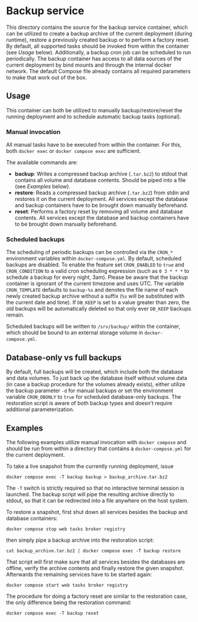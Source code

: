 # Backup service
This directory contains the source for the backup service container, which can be utilized to create a backup archive of the current deployment (during runtime), restore a previously created backup or to perform a factory reset. By default, all supported tasks should be invoked from within the container (see <em>Usage</em> below). Additionally, a backup cron job can be scheduled to run periodically. The backup container has access to all data sources of the current deployment by bind mounts and through the internal docker network. The default Compose file already contains all required parameters to make that work out of the box.

## Usage
This container can both be utilized to manually backup/restore/reset the running deployment and to schedule automatic backup tasks (optional).

### Manual invocation
All manual tasks have to be executed from within the container. For this, both `docker exec` or `docker compose exec` are sufficient.

The available commands are:

* **backup**: Writes a compressed backup archive (`.tar.bz2`) to stdout that contains all volume and database contents. Should be piped into a file (see <em>Examples</em> below).
* **restore**: Reads a compressed backup archive (`.tar.bz2`) from stdin and restores it on the current deployment. All services except the database and backup containers have to be brought down manually beforehand.
* **reset**: Performs a factory reset by removing all volume and database contents. All services except the database and backup containers have to be brought down manually beforehand.

### Scheduled backups
The scheduling of periodic backups can be controlled via the `CRON_*` environment variables within `docker-compose.yml`. By default, scheduled backups are disabled. To enable the feature set `CRON_ENABLED` to `true` and `CRON_CONDITION` to a valid cron scheduling expression (such as `0 3 * * *` to schedule a backup for every night, 3am). Please be aware that the backup container is ignorant of the current timezone and uses UTC. The variable `CRON_TEMPLATE` defaults to `backup-%s` and denotes the file name of each newly created backup archive without a suffix (`%s` will be substituted with the current date and time). If `DB_KEEP` is set to a value greater than zero, the old backups will be automatically deleted so that only ever `DB_KEEP` backups remain.

Scheduled backups will be written to `/srv/backup/` within the container, which should be bound to an external storage volume in `docker-compose.yml`.

## Database-only vs full backups
By default, full backups will be created, which include both the database and data volumes. To just back up the database itself without volume data (in case a backup procedure for the volumes already exists), either utilize the backup parameter `-d` for manual backups or set the environment variable `CRON_DBONLY` to `true` for scheduled database-only backups. The restoration script is aware of both backup types and doesn't require additional parameterization.

## Examples
The following examples utilize manual invocation with `docker compose` and should be run from within a directory that contains a `docker-compose.yml` for the current deployment.

To take a live snapshot from the currently running deployment, issue

`docker compose exec -T backup backup > backup_archive.tar.bz2`

The `-T` switch is strictly required so that no interactive terminal session is launched. The backup script will pipe the resulting archive directly to stdout, so that it can be redirected into a file anywhere on the host system.

To restore a snapshot, first shut down all services besides the backup and database containers:

`docker compose stop web tasks broker registry`

then simply pipe a backup archive into the restoration script:

`cat backup_archive.tar.bz2 | docker compose exec -T backup restore`

That script will first make sure that all services besides the databases are offline, verify the archive contents and finally restore the given snapshot. Afterwards the remaining services have to be started again:

`docker compose start web tasks broker registry`

The procedure for doing a factory reset are similar to the restoration case, the only difference being the restoration command:

`docker compose exec -T backup reset`
